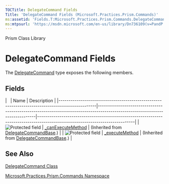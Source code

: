 ```yaml
---
TOCTitle: DelegateCommand Fields
Title: 'DelegateCommand Fields (Microsoft.Practices.Prism.Commands)'
ms:assetid: 'Fields.T:Microsoft.Practices.Prism.Commands.DelegateCommand'
ms:mtpsurl: 'https://msdn.microsoft.com/en-us/library/Dn736109(v=PandP.50)'
---
```


Prism Class Library

DelegateCommand Fields
======================

The [DelegateCommand](https://msdn.microsoft.com/t:microsoft.practices.prism.commands.delegatecommand) type exposes the following members.

Fields
------

<span id="fieldTableToggle"></span>
|                                                                                                | Name                                                                                                                        | Description                                                                                                                  |
|------------------------------------------------------------------------------------------------|-----------------------------------------------------------------------------------------------------------------------------|------------------------------------------------------------------------------------------------------------------------------|
| ![](https://msdn.microsoft.com/en-us/Dn736109.protfield(en-us,PandP.50).gif "Protected field") | [\_canExecuteMethod](https://msdn.microsoft.com/f:microsoft.practices.prism.commands.delegatecommandbase._canexecutemethod) | (Inherited from [DelegateCommandBase](https://msdn.microsoft.com/t:microsoft.practices.prism.commands.delegatecommandbase).) |
| ![](https://msdn.microsoft.com/en-us/Dn736109.protfield(en-us,PandP.50).gif "Protected field") | [\_executeMethod](https://msdn.microsoft.com/f:microsoft.practices.prism.commands.delegatecommandbase._executemethod)       | (Inherited from [DelegateCommandBase](https://msdn.microsoft.com/t:microsoft.practices.prism.commands.delegatecommandbase).) |

See Also
--------


[DelegateCommand Class](https://msdn.microsoft.com/t:microsoft.practices.prism.commands.delegatecommand)

[Microsoft.Practices.Prism.Commands Namespace](https://msdn.microsoft.com/n:microsoft.practices.prism.commands)
